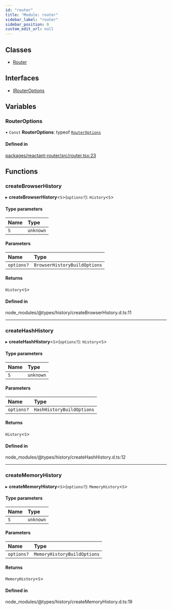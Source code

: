 ```yaml
---
id: "router"
title: "Module: router"
sidebar_label: "router"
sidebar_position: 0
custom_edit_url: null
---
```


## Classes

- [Router](../classes/router.Router.md)

## Interfaces

- [IRouterOptions](../interfaces/router.IRouterOptions.md)

## Variables

### RouterOptions

• `Const` **RouterOptions**: typeof [`RouterOptions`](router.md#routeroptions)

#### Defined in

[packages/reactant-router/src/router.tsx:23](https://github.com/unadlib/reactant/blob/5cb51d4e/packages/reactant-router/src/router.tsx#L23)

## Functions

### createBrowserHistory

▸ **createBrowserHistory**<`S`\>(`options?`): `History`<`S`\>

#### Type parameters

| Name | Type |
| :------ | :------ |
| `S` | `unknown` |

#### Parameters

| Name | Type |
| :------ | :------ |
| `options?` | `BrowserHistoryBuildOptions` |

#### Returns

`History`<`S`\>

#### Defined in

node_modules/@types/history/createBrowserHistory.d.ts:11

___

### createHashHistory

▸ **createHashHistory**<`S`\>(`options?`): `History`<`S`\>

#### Type parameters

| Name | Type |
| :------ | :------ |
| `S` | `unknown` |

#### Parameters

| Name | Type |
| :------ | :------ |
| `options?` | `HashHistoryBuildOptions` |

#### Returns

`History`<`S`\>

#### Defined in

node_modules/@types/history/createHashHistory.d.ts:12

___

### createMemoryHistory

▸ **createMemoryHistory**<`S`\>(`options?`): `MemoryHistory`<`S`\>

#### Type parameters

| Name | Type |
| :------ | :------ |
| `S` | `unknown` |

#### Parameters

| Name | Type |
| :------ | :------ |
| `options?` | `MemoryHistoryBuildOptions` |

#### Returns

`MemoryHistory`<`S`\>

#### Defined in

node_modules/@types/history/createMemoryHistory.d.ts:19
